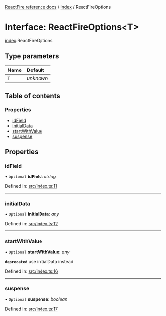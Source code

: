 [ReactFire reference docs](../README.md) / [index](../modules/index.md) / ReactFireOptions

# Interface: ReactFireOptions<T\>

[index](../modules/index.md).ReactFireOptions

## Type parameters

| Name | Default |
| :------ | :------ |
| `T` | *unknown* |

## Table of contents

### Properties

- [idField](index.reactfireoptions.md#idfield)
- [initialData](index.reactfireoptions.md#initialdata)
- [startWithValue](index.reactfireoptions.md#startwithvalue)
- [suspense](index.reactfireoptions.md#suspense)

## Properties

### idField

• `Optional` **idField**: *string*

Defined in: [src/index.ts:11](https://github.com/FirebaseExtended/reactfire/blob/main/src/index.ts#L11)

___

### initialData

• `Optional` **initialData**: *any*

Defined in: [src/index.ts:12](https://github.com/FirebaseExtended/reactfire/blob/main/src/index.ts#L12)

___

### startWithValue

• `Optional` **startWithValue**: *any*

**`deprecated`** use initialData instead

Defined in: [src/index.ts:16](https://github.com/FirebaseExtended/reactfire/blob/main/src/index.ts#L16)

___

### suspense

• `Optional` **suspense**: *boolean*

Defined in: [src/index.ts:17](https://github.com/FirebaseExtended/reactfire/blob/main/src/index.ts#L17)
